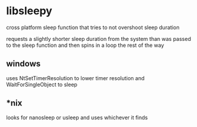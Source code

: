 # libsleepy
cross platform sleep function that tries to not overshoot sleep duration

requests a slightly shorter sleep duration from the system than was passed to the sleep function and then spins in a loop the rest of the way

## windows
uses NtSetTimerResolution to lower timer resolution and WaitForSingleObject to sleep

## *nix
looks for nanosleep or usleep and uses whichever it finds

